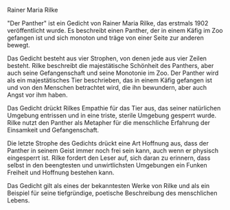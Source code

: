 Rainer Maria Rilke

"Der Panther" ist ein Gedicht von Rainer Maria Rilke, das erstmals 1902 veröffentlicht wurde. Es beschreibt einen Panther, der in einem Käfig im Zoo gefangen ist und sich monoton und träge von einer Seite zur anderen bewegt.

Das Gedicht besteht aus vier Strophen, von denen jede aus vier Zeilen besteht. Rilke beschreibt die majestätische Schönheit des Panthers, aber auch seine Gefangenschaft und seine Monotonie im Zoo. Der Panther wird als ein majestätisches Tier beschrieben, das in einem Käfig gefangen ist und von den Menschen betrachtet wird, die ihn bewundern, aber auch Angst vor ihm haben.

Das Gedicht drückt Rilkes Empathie für das Tier aus, das seiner natürlichen Umgebung entrissen und in eine triste, sterile Umgebung gesperrt wurde. Rilke nutzt den Panther als Metapher für die menschliche Erfahrung der Einsamkeit und Gefangenschaft.

Die letzte Strophe des Gedichts drückt eine Art Hoffnung aus, dass der Panther in seinem Geist immer noch frei sein kann, auch wenn er physisch eingesperrt ist. Rilke fordert den Leser auf, sich daran zu erinnern, dass selbst in den beengtesten und unwirtlichsten Umgebungen ein Funken Freiheit und Hoffnung bestehen kann.

Das Gedicht gilt als eines der bekanntesten Werke von Rilke und als ein Beispiel für seine tiefgründige, poetische Beschreibung des menschlichen Lebens.